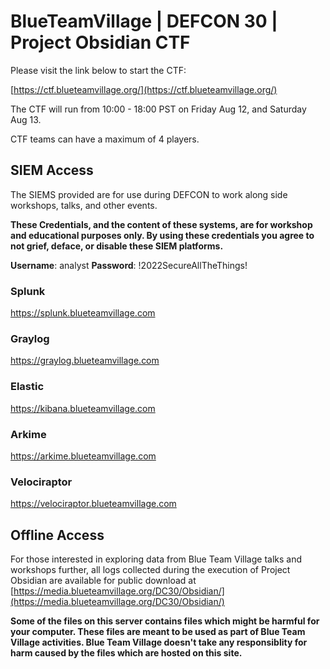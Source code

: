 # BlueTeamVillage | DEFCON 30 | Project Obsidian CTF

Please visit the link below to start the CTF:

[https://ctf.blueteamvillage.org/](https://ctf.blueteamvillage.org/)

The CTF will run from 10:00 - 18:00 PST on Friday Aug 12, and Saturday Aug 13.

CTF teams can have a maximum of 4 players.

## SIEM Access

The SIEMS provided are for use during DEFCON to work along side workshops, talks, and other events.

**These Credentials, and the content of these systems, are for workshop and educational purposes only.  By using these credentials you agree to not grief, deface, or disable these SIEM platforms.**

**Username**:  analyst
**Password**: !2022SecureAllTheThings!

### Splunk 
https://splunk.blueteamvillage.com

### Graylog
https://graylog.blueteamvillage.com

### Elastic
https://kibana.blueteamvillage.com

### Arkime
https://arkime.blueteamvillage.com

### Velociraptor
https://velociraptor.blueteamvillage.com

## Offline Access

For those interested in exploring data from Blue Team Village talks and workshops further, all logs collected during the execution of Project Obsidian are available for public download at [https://media.blueteamvillage.org/DC30/Obsidian/](https://media.blueteamvillage.org/DC30/Obsidian/)

**Some of the files on this server contains files which might be harmful for your computer. These files are meant to be used as part of Blue Team Village activities. Blue Team Village doesn't take any responsiblity for harm caused by the files which are hosted on this site.**
